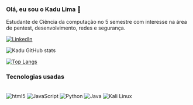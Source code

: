 ### Olá, eu sou o Kadu Lima 👋
Estudante de Ciência da computação no 5 semestre com interesse na área de pentest, desenvolvimento, redes e segurança.

[![LinkedIn](https://img.shields.io/badge/LinkedIn-0077B5?style=for-the-badge&logo=linkedin&logoColor=white)](https://www.linkedin.com/in/carlos-eduardo-goncalves-lima-0ab4b21b6/)

![Kadu GitHub stats](https://github-readme-stats.vercel.app/api?username=KaduLm&show_icons=true&theme=tokyonight)


[![Top Langs](https://github-readme-stats.vercel.app/api/top-langs/?username=KaduLm&layout=donut&theme=dark)](https://github.com/KaduLm/github-readme-stats)


### Tecnologias usadas

 <div style="display: inline-block"><br />
        <img align="center" alt="html5"
            src="https://img.shields.io/badge/HTML-239120?style=for-the-badge&logo=html5&logoColor=white" />
        <img align="center" alt="JavaScript"
            src="https://img.shields.io/badge/JavaScript-F7DF1E?style=for-the-badge&logo=javascript&logoColor=black" />
        <img align="center" alt="Python"
            src="https://img.shields.io/badge/Python-3776AB?style=for-the-badge&logo=python&logoColor=white" />
        <img align="center" alt="Java"
            src="https://img.shields.io/badge/Java-ED8B00?style=for-the-badge&logo=openjdk&logoColor=white" />
        <img align="center" alt="Kali Linux"
            src="https://img.shields.io/badge/Kali_Linux-557C94?style=for-the-badge&logo=kali-linux&logoColor=white" />
    </div>


